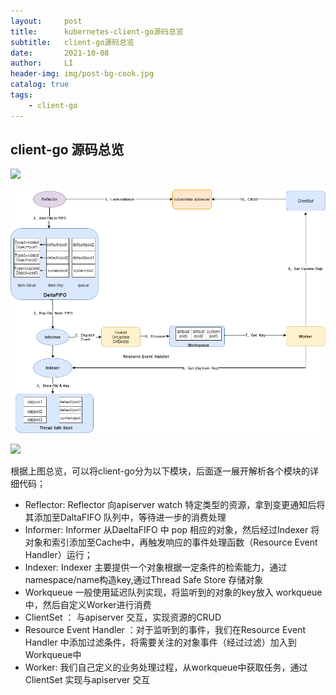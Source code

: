 ```yaml
---
layout:     post
title:      kubernetes-client-go源码总览
subtitle:   client-go源码总览
date:       2021-10-08
author:     LI
header-img: img/post-bg-cook.jpg
catalog: true
tags:
    - client-go
---
```




## client-go 源码总览


![]( https://lichenglife.github.io/img/client-go.png)

![]( img/client-go.png)

![](C:\Users\Lenovo\Documents\GitHub\lichenglife.github.io\img\client-go.png)

根据上图总览，可以将client-go分为以下模块，后面逐一展开解析各个模块的详细代码；

- Reflector:  Reflector 向apiserver watch 特定类型的资源，拿到变更通知后将其添加至DaltaFIFO 队列中，等待进一步的消费处理
- Informer:  Informer 从DaeltaFIFO 中 pop 相应的对象，然后经过Indexer 将对象和索引添加至Cache中，再触发响应的事件处理函数（Resource Event Handler）运行；
- Indexer: Indexer 主要提供一个对象根据一定条件的检索能力，通过namespace/name构造key,通过Thread Safe Store 存储对象
- Workqueue  一般使用延迟队列实现，将监听到的对象的key放入 workqueue中，然后自定义Worker进行消费
- ClientSet ： 与apiserver 交互，实现资源的CRUD
- Resource Event Handler ：对于监听到的事件，我们在Resource Event Handler 中添加过滤条件，将需要关注的对象事件（经过过滤）加入到Workqueue中
- Worker: 我们自己定义的业务处理过程，从workqueue中获取任务，通过ClientSet 实现与apiserver 交互